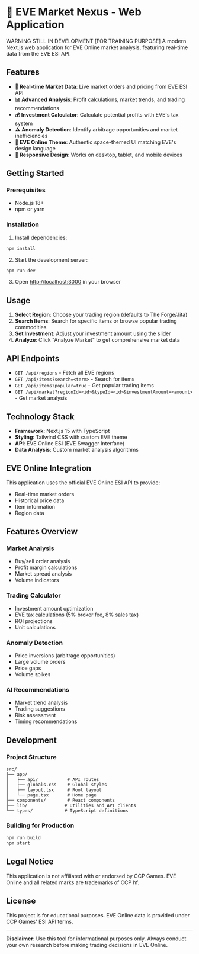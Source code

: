 # 🌌 EVE Market Nexus - Web Application

WARNING STILL IN DEVELOPMENT
[FOR TRAINING PURPOSE]
A modern Next.js web application for EVE Online market analysis, featuring real-time data from the EVE ESI API.

## Features

- **🚀 Real-time Market Data**: Live market orders and pricing from EVE ESI API
- **📊 Advanced Analysis**: Profit calculations, market trends, and trading recommendations
- **💰 Investment Calculator**: Calculate potential profits with EVE's tax system
- **⚠️ Anomaly Detection**: Identify arbitrage opportunities and market inefficiencies
- **🎨 EVE Online Theme**: Authentic space-themed UI matching EVE's design language
- **📱 Responsive Design**: Works on desktop, tablet, and mobile devices

## Getting Started

### Prerequisites

- Node.js 18+ 
- npm or yarn

### Installation

1. Install dependencies:
```bash
npm install
```

2. Start the development server:
```bash
npm run dev
```

3. Open [http://localhost:3000](http://localhost:3000) in your browser

## Usage

1. **Select Region**: Choose your trading region (defaults to The Forge/Jita)
2. **Search Items**: Search for specific items or browse popular trading commodities
3. **Set Investment**: Adjust your investment amount using the slider
4. **Analyze**: Click "Analyze Market" to get comprehensive market data

## API Endpoints

- `GET /api/regions` - Fetch all EVE regions
- `GET /api/items?search=<term>` - Search for items
- `GET /api/items?popular=true` - Get popular trading items
- `GET /api/market?regionId=<id>&typeId=<id>&investmentAmount=<amount>` - Get market analysis

## Technology Stack

- **Framework**: Next.js 15 with TypeScript
- **Styling**: Tailwind CSS with custom EVE theme
- **API**: EVE Online ESI (EVE Swagger Interface)
- **Data Analysis**: Custom market analysis algorithms

## EVE Online Integration

This application uses the official EVE Online ESI API to provide:
- Real-time market orders
- Historical price data
- Item information
- Region data

## Features Overview

### Market Analysis
- Buy/sell order analysis
- Profit margin calculations
- Market spread analysis
- Volume indicators

### Trading Calculator
- Investment amount optimization
- EVE tax calculations (5% broker fee, 8% sales tax)
- ROI projections
- Unit calculations

### Anomaly Detection
- Price inversions (arbitrage opportunities)
- Large volume orders
- Price gaps
- Volume spikes

### AI Recommendations
- Market trend analysis
- Trading suggestions
- Risk assessment
- Timing recommendations

## Development

### Project Structure
```
src/
├── app/
│   ├── api/           # API routes
│   ├── globals.css    # Global styles
│   ├── layout.tsx     # Root layout
│   └── page.tsx       # Home page
├── components/        # React components
├── lib/              # Utilities and API clients
└── types/            # TypeScript definitions
```

### Building for Production

```bash
npm run build
npm start
```

## Legal Notice

This application is not affiliated with or endorsed by CCP Games. EVE Online and all related marks are trademarks of CCP hf.

## License

This project is for educational purposes. EVE Online data is provided under CCP Games' ESI API terms.

---

**Disclaimer**: Use this tool for informational purposes only. Always conduct your own research before making trading decisions in EVE Online.
